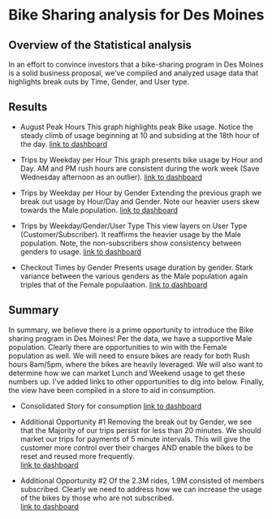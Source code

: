 # Bike Sharing analysis for Des Moines

## Overview of the Statistical analysis
In an effort to convince investors that a bike-sharing program in Des Moines is a solid business proposal, we’ve compiled and analyzed usage data that highlights break outs by Time, Gender, and User type. 	

## Results
- August Peak Hours
This graph highlights peak Bike usage. Notice the steady climb of usage beginning at 10 and subsiding at the 18th hour of the day.
[link to dashboard](https://public.tableau.com/app/profile/law.campbell/viz/MSUWork7/AugustPeakHours?publish=yes)

- Trips by Weekday per Hour
This graph presents bike usage by Hour and Day. AM and PM rush hours are consistent during the work week (Save Wednesday afternoon as an outlier). 
[link to dashboard](https://public.tableau.com/app/profile/law.campbell/viz/MSUWork2/Sheet2?publish=yes)

- Trips by Weekday per Hour by Gender
Extending the previous graph we break out usage by Hour/Day and Gender. Note our heavier users skew towards the Male population.
[link to dashboard](https://public.tableau.com/app/profile/law.campbell/viz/MSUWork4/TripsbyGender?publish=yes)

- Trips by Weekday/Gender/User Type
This view layers on User Type (Customer/Subscriber). It reaffirms the heavier usage by the Male population. Note, the non-subscribers show consistency between genders to usage.
[link to dashboard](https://public.tableau.com/app/profile/law.campbell/viz/MSUWork5/Sheet5?publish=yes)

- Checkout Times by Gender
Presents usage duration by gender. Stark variance between the various genders as the Male population again triples that of the Female populaation. 
[link to dashboard](https://public.tableau.com/app/profile/law.campbell/viz/MSUWork3/CheckoutTimesbyGender?publish=yes)


## Summary
In summary, we believe there is a prime opportunity to introduce the Bike sharing program in Des Moines! Per the data, we have a supportive Male population. Clearly there are opportunities to win with the Female population as well. We will need to ensure bikes are ready for both Rush hours 8am/5pm, where the bikes are heavily leveraged. We will also want to determine how we can market Lunch and Weekend usage to get these numbers up. I've added links to other opportunities to dig into below. Finally, the view have been compiled in a store to aid in consumption. 

- Consolidated Story for consumption
[link to dashboard](https://public.tableau.com/app/profile/law.campbell/viz/MSUStory/Story1?publish=yes)

- Additional Opportunity #1
Removing the break out by Gender, we see that the Majority of our trips persist for less than 20 minutes. We should market our trips for payments of 5 minute intervals. This will give the customer more control over their charges AND enable the bikes to be reset and reused more frequently.  
[link to dashboard](https://public.tableau.com/app/profile/law.campbell/viz/MSUWork/Sheet1?publish=yes)

- Additional Opportunity #2
Of the 2.3M rides, 1.9M consisted of members subscribed. Clearly we need to address how we can increase the usage of the bikes by those who are not subscribed.   
[link to dashboard](https://public.tableau.com/app/profile/law.campbell/viz/MSUWork6/Sheet6?publish=yes)
